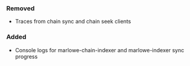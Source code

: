 ### Removed

- Traces from chain sync and chain seek clients

### Added

- Console logs for marlowe-chain-indexer and marlowe-indexer sync progress
